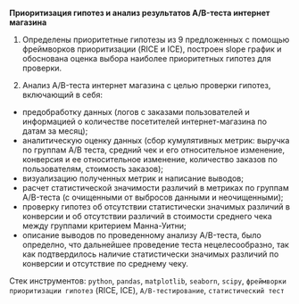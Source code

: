 **Приоритизация гипотез и анализ результатов A/B-теста интернет магазина**

1. Определены приоритетные гипотезы из 9 предложенных с помощью фреймворков приоритизации (RICE и ICE), построен slope график и обоснована оценка выбора наиболее приоритетных гипотез для проверки.

2. Анализ A/B-теста интернет магазина с целью проверки гипотез, включающий в себя:

- предобработку данных (логов с заказами пользователей и информацией о количестве посетителей интернет-магазина по датам за месяц);
- аналитическую оценку данных (сбор кумулятивных метрик: выручка по группам A/B теста, средний чек и его относительное изменение, конверсия и ее относительное изменение, количество заказов по пользователям, стоимость заказов);
- визуализацию полученных метрик и написание выводов;
- расчет статистической значимости различий в метриках по группам A/B-теста (с очищенными от выбросов данными и неочищенными);
- проверку гипотез об отсутствии статистически значимых различий в конверсии и об отсутствии различий в стоимости среднего чека между группами критерием Манна-Уитни;
- описание выводов по проведенному анализу A/B-теста, было определно, что дальнейшее проведение теста нецелесообразно, так как подтвердилось наличие статистически значимых различий по конверсии и отсутствие по среднему чеку.

Стек инструментов: `python`, `pandas`, `matplotlib`, `seaborn`, `scipy`, `фреймворки приоритизации гипотез` (RICE, ICE), `A/B-тестирование`, `статистический тест`
